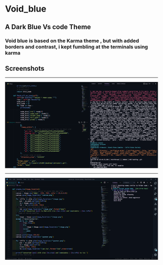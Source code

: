 # Void_blue

## A Dark Blue Vs code Theme  

### Void blue is based on the Karma theme , but with added borders and contrast, i kept fumbling at the terminals using karma

## Screenshots

---

![owo](https://raw.githubusercontent.com/RobiMez/void_blue/master/images/demo_1.png)

---

![owo](https://raw.githubusercontent.com/RobiMez/void_blue/master/images/demo_2.png)